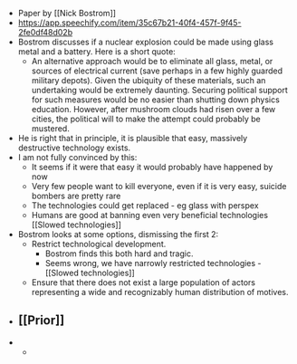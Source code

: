 - Paper by [[Nick Bostrom]]
- https://app.speechify.com/item/35c67b21-40f4-457f-9f45-2fe0df48d02b
- Bostrom discusses if a nuclear explosion could be made using glass metal and a battery. Here is a short quote:
	- An alternative approach would be to eliminate all glass, metal, or sources of electrical current (save perhaps in a few highly guarded military depots). Given the ubiquity of these materials, such an undertaking would be extremely daunting. Securing political support for such measures would be
	  no easier than shutting down physics education. However, after mushroom clouds had risen over a few cities, the political will to make the attempt could probably be mustered.
- He is right that in principle, it is plausible that easy, massively destructive technology exists.
- I am not fully convinced by this:
	- It seems if it were that easy it would probably have happened by now
	- Very few people want to kill everyone, even if it is very easy, suicide bombers are pretty rare
	- The technologies could get replaced - eg glass with perspex
	- Humans are good at banning even very beneficial technologies [[Slowed technologies]]
- Bostrom looks at some options, dismissing the first 2:
	- Restrict technological development.
		- Bostrom finds this both hard and tragic.
		- Seems wrong, we have narrowly restricted technologies - [[Slowed technologies]]
	- Ensure that there does not exist a large population of actors representing a wide and recognizably human distribution of motives.
- [[Prior]]
	-
-
	-